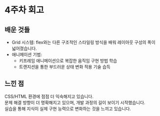 # 4주차 회고

## 배운 것들

- Grid 시스템: flex와는 다른 구조적인 스타일링 방식을 배워 레이아웃 구성의 폭이 넓어졌습니다.
- 애니메이션 기법:
  - 키프레임 애니메이션으로 복잡한 움직임 구현 방법 학습
  - 트랜지션을 통한 부드러운 상태 변화 적용 기술 습득

## 느낀 점

CSS/HTML 환경에 점점 더 익숙해지고 있습니다.  
문제 해결 방향이 더 명확해지고 있으며, 개발 과정의 길이 보이기 시작했습니다.  
실습을 통해 지식이 실제 구현 능력으로 변화하는 것을 느끼고 있습니다.
